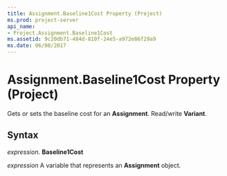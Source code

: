 ```yaml
---
title: Assignment.Baseline1Cost Property (Project)
ms.prod: project-server
api_name:
- Project.Assignment.Baseline1Cost
ms.assetid: 9c20db71-484d-810f-24e5-a972e86f29a9
ms.date: 06/08/2017
---
```



# Assignment.Baseline1Cost Property (Project)

Gets or sets the baseline cost for an  **Assignment**. Read/write **Variant**.


## Syntax

 _expression_. **Baseline1Cost**

 _expression_ A variable that represents an **Assignment** object.


